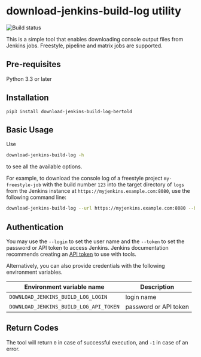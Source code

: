 # download-jenkins-build-log utility

![Build status](https://travis-ci.org/bertold/download-jenkins-build-log.svg?branch=master)

This is a simple tool that enables downloading console output files
from Jenkins jobs. Freestyle, pipeline and matrix jobs are supported.

## Pre-requisites

Python 3.3 or later

## Installation

```
pip3 install download-jenkins-build-log-bertold
```



## Basic Usage

Use
```bash
download-jenkins-build-log -h
```
to see all the available options.

For example, to download the console log of a freestyle project `my-freestyle-job`
with the build number `123` into the target directory of `logs` from the Jenkins
instance at `https://myjenkins.example.com:8080`, use the following command line:
```bash
download-jenkins-build-log --url https://myjenkins.example.com:8080 --build 123 --directory logs my-freestyle-job
```

## Authentication

You may use the ```--login``` to set the user name and the ```--token``` to set
the password or API token to access Jenkins. Jenkins documentation recommends
creating an [API token](https://wiki.jenkins.io/display/JENKINS/Authenticating+scripted+clients)
to use with tools.

Alternatively, you can also provide credentials with the following environment
variables.

| Environment variable name                  | Description           |
|--------------------------------------------|-----------------------|
| ```DOWNLOAD_JENKINS_BUILD_LOG_LOGIN```     | login name            |
| ```DOWNLOAD_JENKINS_BUILD_LOG_API_TOKEN``` | password or API token |

## Return Codes

The tool will return `0` in case of successful execution, and `-1` in case of an error. 
